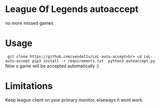 # League Of Legends autoaccept
no more missed games
# Usage
`
git clone https://github.com/vende11s/LoL-auto-accept<br>
cd LoL-auto-accept
pip3 install -r requirements.txt 
python3 autoaccept.py`
Now u game will be accepted automatically :) 
# Limitations
Keep league client on your primary monitor, elseways it wont work